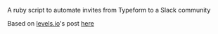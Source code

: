 A ruby script to automate invites from Typeform to a Slack community

Based on [levels.io](https://levels.io/slack-typeform-auto-invite-sign-ups/)'s post [here](https://levels.io/slack-typeform-auto-invite-sign-ups/)
